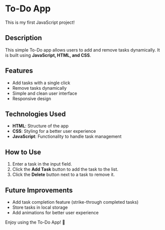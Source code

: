 # To-Do App
This is my first JavaScript project!

## Description
This simple To-Do app allows users to add and remove tasks dynamically. It is built using **JavaScript, HTML, and CSS**.

## Features
- Add tasks with a single click
- Remove tasks dynamically
- Simple and clean user interface
- Responsive design

## Technologies Used
- **HTML**: Structure of the app
- **CSS**: Styling for a better user experience
- **JavaScript**: Functionality to handle task management

## How to Use
1. Enter a task in the input field.
2. Click the **Add Task** button to add the task to the list.
3. Click the **Delete** button next to a task to remove it.

## Future Improvements
- Add task completion feature (strike-through completed tasks)
- Store tasks in local storage
- Add animations for better user experience

Enjoy using the To-Do App! 🚀
